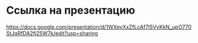 # Ссылка на презентацию 

https://docs.google.com/presentation/d/1WXevXxZfLcAf7I5VyKkN_upO770StJqRfDA2fj25W7k/edit?usp=sharing
